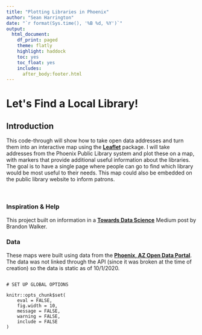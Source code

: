 ```yaml
---
title: "Plotting Libraries in Phoenix"
author: "Sean Harrington"
date: "`r format(Sys.time(), '%B %d, %Y')`"
output:
  html_document:
    df_print: paged
    theme: flatly
    highlight: haddock
    toc: yes
    toc_float: yes
    includes:
      after_body:footer.html
---
```


# Let's Find a Local Library!

## Introduction

This code-through will show how to take open data addresses and turn them into an interactive map using the **[Leaflet](https://cran.r-project.org/web/packages/leaflet/index.html)** package. I will take addresses from the Phoenix Public Library system and plot these on a map, with markers that provide additional useful information about the libraries. The goal is to have a single page where people can go to find which library would be most useful to their needs. This map could also be embedded on the public library website to inform patrons. 

<br>

### Inspiration & Help

This project built on information in a [**Towards Data Science**](https://towardsdatascience.com/making-interactive-maps-in-r-with-less-than-15-lines-of-code-bfd81f587e12) Medium post by Brandon Walker. 

### Data

These maps were built using data from the [**Phoenix, AZ Open Data Portal**](https://www.phoenixopendata.com/dataset/libraries/resource/b7158429-b69e-4f87-8a96-b4857c6d65b5). The data was not linked through the API (since it was broken at the time of creation) so the data is static as of 10/1/2020.

```{r setup, include = FALSE}

# SET UP GLOBAL OPTIONS

knitr::opts_chunk$set(
	eval = FALSE,
	fig.width = 10,
	message = FALSE,
	warning = FALSE,
	include = FALSE
)
```
